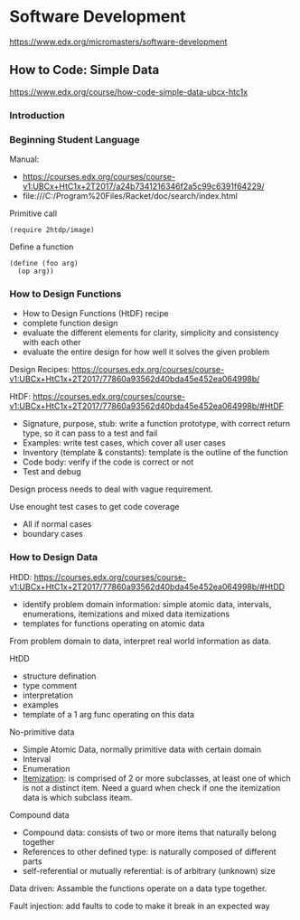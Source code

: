 # Software Development
https://www.edx.org/micromasters/software-development

## How to Code: Simple Data
https://www.edx.org/course/how-code-simple-data-ubcx-htc1x

### Introduction

### Beginning Student Language

Manual:
- https://courses.edx.org/courses/course-v1:UBCx+HtC1x+2T2017/a24b7341216346f2a5c99c6391f64229/
- file:///C:/Program%20Files/Racket/doc/search/index.html

Primitive call

```
(require 2htdp/image)
```

Define a function
```
(define (foo arg)
  (op arg))
```

### How to Design Functions
- How to Design Functions (HtDF) recipe
- complete function design
- evaluate the different elements for clarity, simplicity and consistency with each other
- evaluate the entire design for how well it solves the given problem

Design Recipes: https://courses.edx.org/courses/course-v1:UBCx+HtC1x+2T2017/77860a93562d40bda45e452ea064998b/

HtDF: https://courses.edx.org/courses/course-v1:UBCx+HtC1x+2T2017/77860a93562d40bda45e452ea064998b/#HtDF
- Signature, purpose, stub: write a function prototype, with correct return type, so it can pass to a test and fail
- Examples: write test cases, which cover all user cases
- Inventory (template & constants): template is the outline of the function
- Code body: verify if the code is correct or not
- Test and debug

Design process needs to deal with vague requirement. 

Use enought test cases to get code coverage
- All if normal cases
- boundary cases

### How to Design Data
HtDD: https://courses.edx.org/courses/course-v1:UBCx+HtC1x+2T2017/77860a93562d40bda45e452ea064998b/#HtDD
- identify problem domain information: simple atomic data, intervals, enumerations, itemizations and mixed data itemizations
- templates for functions operating on atomic data

From problem domain to data, interpret real world information as data.

HtDD
- structure defination
- type comment
- interpretation
- examples
- template of a 1 arg func operating on this data

No-primitive data
- Simple Atomic Data, normally primitive data with certain domain
- Interval
- Enumeration
- [Itemization](https://courses.edx.org/courses/course-v1:UBCx+HtC1x+2T2017/77860a93562d40bda45e452ea064998b/#Itemization): is comprised of 2 or more subclasses, at least one of which is not a distinct item. Need a guard when check if one the itemization data is which subclass iteam.

Compound data
- Compound data: consists of two or more items that naturally belong together	
- References to other defined type: is naturally composed of different parts	
- self-referential or mutually referential: is of arbitrary (unknown) size	

Data driven: Assamble the functions operate on a data type together.

Fault injection: add faults to code to make it break in an expected way


